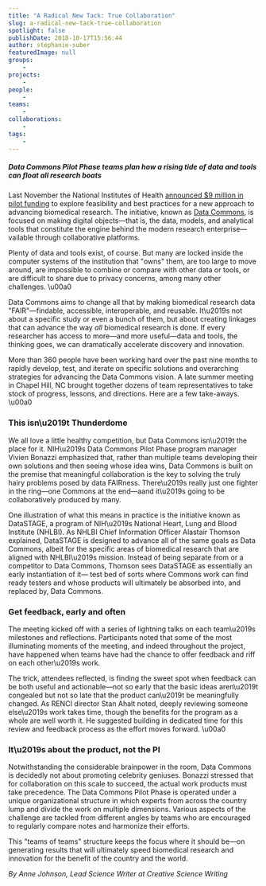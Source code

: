 ```yaml
---
title: "A Radical New Tack: True Collaboration"
slug: a-radical-new-tack-true-collaboration
spotlight: false
publishDate: 2018-10-17T15:56:44
author: stephanie-suber
featuredImage: null
groups:
    - 
projects:
    - 
people:
    - 
teams: 
    - 
collaborations:
    - 
tags:
    - 
---
```


<h5><em>Data Commons Pilot Phase teams plan how a rising tide of data and tools can float all research boats</em><br></h5>



<p>Last November the National Institutes of Health <a href="https://renci.org/news/uncs-renci-to-lead-project-aimed-at-making-biomedical-data-easier-to-use/">announced $9 million in pilot funding</a> to explore feasibility and best practices for a new approach to advancing biomedical research. The initiative, known as <a href="https://commonfund.nih.gov/commons">Data Commons</a>, is focused on making digital objects&mdash;that is, the data, models, and analytical tools that constitute the engine behind the modern research enterprise&mdash;vailable through collaborative platforms. </p>



<!--more-->



<p>Plenty of data and tools exist, of course. But many are locked inside the computer systems of the institution that "owns" them, are too large to move around, are impossible to combine or compare with other data or tools, or are difficult to share due to privacy concerns, among many other challenges. \u00a0</p>



<p>Data Commons aims to change all that by making biomedical research data "FAIR"&mdash;findable, accessible, interoperable, and reusable. It\u2019s not about a specific study or even a bunch of them, but about creating linkages that can advance the way <em>all</em> biomedical research is done. If every researcher has access to more&mdash;and more useful&mdash;data and tools, the thinking goes, we can dramatically accelerate discovery and innovation. </p>



<p>More than 360 people have been working hard over the past nine months to rapidly develop, test, and iterate on specific solutions and overarching strategies for advancing the Data Commons vision. A late summer meeting in Chapel Hill, NC brought together dozens of team representatives to take stock of progress, lessons, and directions. Here are a few take-aways. \u00a0</p>



<h3>This isn\u2019t Thunderdome</h3>



<p>We all love a little healthy competition, but Data Commons isn\u2019t the place for it. NIH\u2019s Data Commons Pilot Phase program manager Vivien Bonazzi emphasized that, rather than multiple teams developing their own solutions and then seeing whose idea wins, Data Commons is built on the premise that meaningful collaboration is the key to solving the truly hairy problems posed by data FAIRness. There\u2019s really just one fighter in the ring&mdash;one Commons at the end&mdash;aand it\u2019s going to be collaboratively produced by many. </p>



<p>One illustration of what this means in practice is the initiative known as DataSTAGE, a program of NIH\u2019s National Heart, Lung and Blood Institute (NHLBI). As NHLBI Chief Information Officer Alastair Thomson explained, DataSTAGE is designed to advance all of the same goals as Data Commons, albeit for the specific areas of biomedical research that are aligned with NHLBI\u2019s mission. Instead of being separate from or a competitor to Data Commons, Thomson sees DataSTAGE as essentially an early instantiation of it&mdash; test bed of sorts where Commons work can find ready testers and whose products will ultimately be absorbed into, and replaced by, Data Commons. </p>



<h3>Get feedback, early and often</h3>



<p>The meeting kicked off with a series of lightning talks on each team\u2019s milestones and reflections. Participants noted that some of the most illuminating moments of the meeting, and indeed throughout the project, have happened when teams have had the chance to offer feedback and riff on each other\u2019s work. </p>



<p>The trick, attendees reflected, is finding the sweet spot when feedback can be both useful and actionable&mdash;not so early that the basic ideas aren\u2019t congealed but not so late that the product can\u2019t be meaningfully changed. As RENCI director Stan Ahalt noted, deeply reviewing someone else\u2019s work takes time, though the benefits for the program as a whole are well worth it. He suggested building in dedicated time for this review and feedback process as the effort moves forward. \u00a0</p>



<h3>It\u2019s about the product, not the PI</h3>



<p>Notwithstanding the considerable brainpower in the room, Data Commons is decidedly not about promoting celebrity geniuses. Bonazzi stressed that for collaboration on this scale to succeed, the actual work products must take precedence. The Data Commons Pilot Phase is operated under a unique organizational structure in which experts from across the country lump and divide the work on multiple dimensions. Various aspects of the challenge are tackled from different angles by teams who are encouraged to regularly compare notes and harmonize their efforts. </p>



<p>This "teams of teams" structure keeps the focus where it should be&mdash;on generating results that will ultimately speed biomedical research and innovation for the benefit of the country and the world. </p>



<p class="has-text-align-right"><em>By Anne Johnson, Lead Science Writer at Creative Science Writing</em></p>
<!-- AddThis Share Buttons generic via filter on the_content -->
